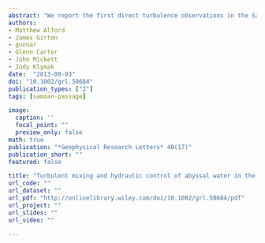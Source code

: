 ```yaml
---
abstract: "We report the first direct turbulence observations in the Samoan Passage, a 40-km-wide notch in the South Pacific bathymetry through which flows most of the water supplying the North Pacific abyssal circulation.  Observed turbulence is 1,000 to 10,000 times typical abyssal levels - strong enough to completely mix away the densest water entering the passage - confirming inferences from previous coarser temperature and salinity sections. Accompanying towed measurements of velocity and temperature with horizontal resolution of about 250$\\,$m indicate the  dominant processes responsible for the turbulence.  Specifically, the flow accelerates substantially at the primary sill within the passage, reaching speeds as great as 0.55$\\,$m/s.  A strong hydraulic response is seen, with layers first rising to clear the sill, then plunging hundreds of meters downwards.  Turbulence results from high shear at the interface above the densest fluid as it descends, and from hydraulic jumps that form downstream of the sill. In addition to the primary sill, other locations along the multiple interconnected channels through the Samoan Passage also have an effect on the mixing of the dense water. In fact, quite different hydraulic responses and turbulence levels are observed at seafloor features separated laterally by a few kilometers, indicating the need for accurate knowledge of small-scale bathymetry in parameterizing mixing in abyssal flows."
authors:
- Matthew Alford
- James Girton
- gunnar
- Glenn Carter
- John Mickett
- Jody Klymak
date:  "2013-09-03"
doi: "10.1002/grl.50684"
publication_types: ["2"]
tags: [samoan-passage]

image:
  caption: ''
  focal_point: ""
  preview_only: false
math: true
publication: "*Geophysical Research Letters* 40(17)"
publication_short: ""
featured: false

title: "Turbulent mixing and hydraulic control of abyssal water in the Samoan Passage"
url_code: ""
url_dataset: ""
url_pdf: "http://onlinelibrary.wiley.com/doi/10.1002/grl.50684/pdf"
url_project: ""
url_slides: ""
url_video: ""

---
```



